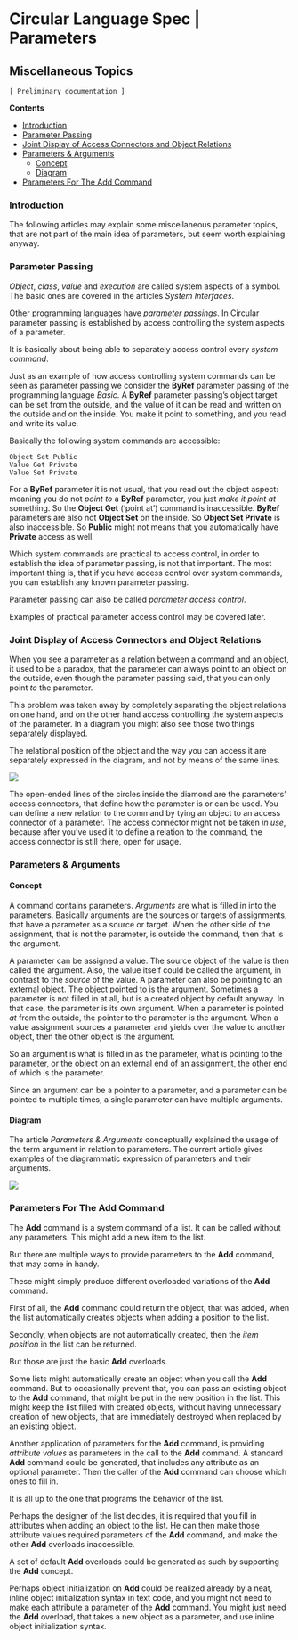 ﻿Circular Language Spec | Parameters
===================================

Miscellaneous Topics
--------------------

`[ Preliminary documentation ]`

__Contents__

- [Introduction](#introduction)
- [Parameter Passing](#parameter-passing)
- [Joint Display of Access Connectors and Object Relations](#joint-display-of-access-connectors-and-object-relations)
- [Parameters & Arguments](#parameters--arguments)
    - [Concept](#concept)
    - [Diagram](#diagram)
- [Parameters For The Add Command](#parameters-for-the-add-command)

### Introduction

The following articles may explain some miscellaneous parameter topics, that are not part of the main idea of parameters, but seem worth explaining anyway.

### Parameter Passing

*Object*, *class*, *value* and *execution* are called system aspects of a symbol. The basic ones are covered in the articles *System Interfaces*.

Other programming languages have *parameter passings*. In Circular parameter passing is established by access controlling the system aspects of a parameter.

It is basically about being able to separately access control every *system command*.

Just as an example of how access controlling system commands can be seen as parameter passing we consider the __ByRef__ parameter passing of the programming language *Basic*. A __ByRef__ parameter passing’s object target can be set from the outside, and the value of it can be read and written on the outside and on the inside. You make it point to something, and you read and write its value.

Basically the following system commands are accessible:

    Object Set Public
    Value Get Private
    Value Set Private

For a __ByRef__ parameter it is not usual, that you read out the object aspect: meaning you do not *point to* a __ByRef__ parameter, you just *make it point at* something. So the __Object Get__ (‘point at’) command is inaccessible. __ByRef__ parameters are also not __Object Set__ on the inside. So __Object Set Private__ is also inaccessible. So __Public__ might not means that you automatically have __Private__ access as well.

Which system commands are practical to access control, in order to establish the idea of parameter passing, is not that important. The most important thing is, that if you have access control over system commands, you can establish any known parameter passing.

Parameter passing can also be called *parameter access control*.

Examples of practical parameter access control may be covered later.

### Joint Display of Access Connectors and Object Relations

When you see a parameter as a relation between a command and an object, it used to be a paradox, that the parameter can always point to an object on the outside, even though the parameter passing said, that you can only point *to* the parameter.

This problem was taken away by completely separating the object relations on one hand, and on the other hand access controlling the system aspects of the parameter. In a diagram you might also see those two things separately displayed.

The relational position of the object and the way you can access it are separately expressed in the diagram, and not by means of the same lines.

![](images/3.%20Miscellaneous%20Parameter%20Topics.001.png)

The open-ended lines of the circles inside the diamond are the parameters’ access connectors, that define how the parameter is or can be used. You can define a new relation to the command by tying an object to an access connector of a parameter. The access connector might not be taken *in use*, because after you’ve used it to define a relation to the command, the access connector is still there, open for usage.

### Parameters & Arguments

#### Concept

A command contains parameters. *Arguments* are what is filled in into the parameters. Basically arguments are the sources or targets of assignments, that have a parameter as a source or target. When the other side of the assignment, that is not the parameter, is outside the command, then that is the argument.

A parameter can be assigned a value. The source object of the value is then called the argument. Also, the value itself could be called the argument, in contrast to the *source* of the value. A parameter can also be pointing to an external object. The object pointed to is the argument. Sometimes a parameter is not filled in at all, but is a created object by default anyway. In that case, the parameter is its own argument. When a parameter is pointed *at* from the outside, the pointer to the parameter is the argument. When a value assignment sources a parameter and yields over the value to another object, then the other object is the argument.

So an argument is what is filled in as the parameter, what is pointing to the parameter, or the object on an external end of an assignment, the other end of which is the parameter.

Since an argument can be a pointer to a parameter, and a parameter can be pointed to multiple times, a single parameter can have multiple arguments.

#### Diagram

The article *Parameters & Arguments* conceptually explained the usage of the term argument in relation to parameters. The current article gives examples of the diagrammatic expression of parameters and their arguments.

![](images/3.%20Miscellaneous%20Parameter%20Topics.002.png)

### Parameters For The Add Command

The __Add__ command is a system command of a list. It can be called without any parameters. This might add a new item to the list.

But there are multiple ways to provide parameters to the __Add__ command, that may come in handy.

These might simply produce different overloaded variations of the __Add__ command.

First of all, the __Add__ command could return the object, that was added, when the list automatically creates objects when adding a position to the list.

Secondly, when objects are not automatically created, then the *item position* in the list can be returned.

But those are just the basic __Add__ overloads.

Some lists might automatically create an object when you call the __Add__ command. But to occasionally prevent that, you can pass an existing object to the __Add__ command, that might be put in the new position in the list. This might keep the list filled with created objects, without having unnecessary creation of new objects, that are immediately destroyed when replaced by an existing object.

Another application of parameters for the __Add__ command, is providing *attribute values* as parameters in the call to the __Add__ command. A standard __Add__ command could be generated, that includes any attribute as an optional parameter. Then the caller of the __Add__ command can choose which ones to fill in.

It is all up to the one that programs the behavior of the list.

Perhaps the designer of the list decides, it is required that you fill in attributes when adding an object to the list. He can then make those attribute values required parameters of the __Add__ command, and make the other __Add__ overloads inaccessible.

A set of default __Add__ overloads could be generated as such by supporting the __Add__ concept.

Perhaps object initialization on __Add__ could be realized already by a neat, inline object initialization syntax in text code, and you might not need to make each attribute a parameter of the __Add__ command. You might just need the __Add__ overload, that takes a new object as a parameter, and use inline object initialization syntax.
